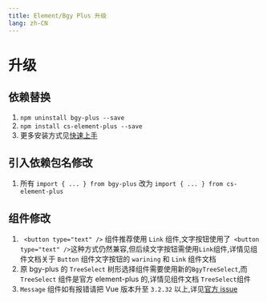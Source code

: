 ```yaml
---
title: Element/Bgy Plus 升级
lang: zh-CN
---
```


# 升级

## 依赖替换

1. `npm uninstall bgy-plus --save`
2. `npm install cs-element-plus --save`
3. 更多安装方式见[快速上手](/zh-CN/guide/quickstart)

## 引入依赖包名修改

1. 所有 `import { ... } from bgy-plus` 改为 `import { ... } from cs-element-plus`

## 组件修改

1. ` <button type="text" />` 组件推荐使用 `Link` 组件,文字按钮使用了` <button type="text" />`这种方式仍然兼容,但后续文字按钮需使用`Link`组件,详情见组件文档关于 `Button` 组件文字按钮的 `warining` 和 `Link` 组件文档
2. 原 bgy-plus 的 `TreeSelect` 树形选择组件需要使用新的`BgyTreeSelect`,而 `TreeSelect` 组件是官方 element-plus 的,详情见组件文档 `TreeSelect`组件
3. `Message` 组件如有报错请把 Vue 版本升至 `3.2.32` 以上,详见[官方 issue](https://github.com/element-plus/element-plus/issues/8796)

<style scoped>
  details {
    margin-top: 8px;
  }
</style>
